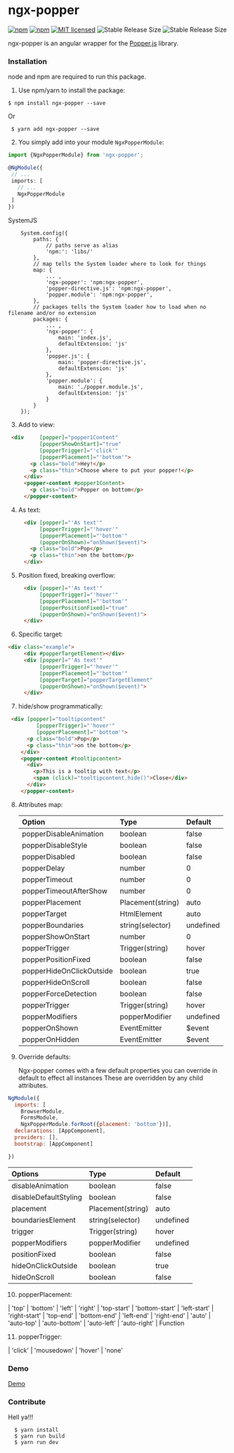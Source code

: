 # ngx-popper  

[![npm](https://img.shields.io/npm/v/ngx-popper.svg?style=flat-square)](https://www.npmjs.com/package/ngx-popper) 
[![npm](https://img.shields.io/npm/dm/ngx-popper.svg?style=flat-square)](https://www.npmjs.com/package/ngx-popper) 
[![MIT licensed](https://img.shields.io/badge/license-MIT-blue.svg?style=flat-square)](https://github.com/MrFrankel/ngx-popper/blob/master/LICENSE)
  <img src="http://badge-size.now.sh/https://unpkg.com/ngx-popper@2.0.1/ngx-popper.js?compression=brotli" alt="Stable Release Size"/>
  <img src="http://badge-size.now.sh/https://unpkg.com/ngx-popper@2.0.1/ngx-popper.js?compression=gzip" alt="Stable Release Size"/>

ngx-popper is an angular wrapper for the [Popper.js](https://popper.js.org/) library.

### Installation

node and npm are required to run this package.

1. Use npm/yarn to install the package:

  ```terminal
  $ npm install ngx-popper --save 
  ```
  
  Or 
  
   ```terminal
    $ yarn add ngx-popper --save 
  ```

2. You simply add into your module `NgxPopperModule`:

  ```typescript
  import {NgxPopperModule} from 'ngx-popper';
  
  @NgModule({
   // ...
   imports: [
     // ...
     NgxPopperModule
   ]
  })
  ```
  
SystemJS 
```
    System.config({
        paths: {
            // paths serve as alias
            'npm:': 'libs/'
        },
        // map tells the System loader where to look for things
        map: {
            ... ,
            'ngx-popper': 'npm:ngx-popper',
            'popper-directive.js': 'npm:ngx-popper',
            'popper.module': 'npm:ngx-popper',
        },
        // packages tells the System loader how to load when no filename and/or no extension
        packages: {
            ... ,
            'ngx-popper': {
                main: 'index.js',
                defaultExtension: 'js'
            },
            'popper.js': {
                main: 'popper-directive.js',
                defaultExtension: 'js'
            },
            'popper.module': {
                main: './popper.module.js',
                defaultExtension: 'js'
            }
        }
    });

```
  

3. Add to view:

  ```HTML  
   <div     [popper]="popper1Content"
            [popperShowOnStart]="true"
            [popperTrigger]="'click'"
            [popperPlacement]="'bottom'">
         <p class="bold">Hey!</p>
         <p class="thin">Choose where to put your popper!</p>         
       </div>
       <popper-content #popper1Content>
         <p class="bold">Popper on bottom</p>
       </popper-content>
  ```

4. As text:
 ```HTML
      <div [popper]="'As text'"
           [popperTrigger]="'hover'"
           [popperPlacement]="'bottom'"
           (popperOnShown)="onShown($event)">
        <p class="bold">Pop</p>
        <p class="thin">on the bottom</p>
      </div>
 ```
 
  5. Position fixed, breaking overflow:
   ```HTML
        <div [popper]="'As text'"
             [popperTrigger]="'hover'"
             [popperPlacement]="'bottom'"
             [popperPositionFixed]="true"
             (popperOnShown)="onShown($event)">
        </div>
   ```
 
 6. Specific target:
  ```HTML
 <div class="example">
       <div #popperTargetElement></div>
       <div [popper]="'As text'"
            [popperTrigger]="'hover'"
            [popperPlacement]="'bottom'"
            [popperTarget]="popperTargetElement"
            (popperOnShown)="onShown($event)">
       </div>
  ```
  
7. hide/show programmatically:
  ```HTML
   <div [popper]="tooltipcontent"
           [popperTrigger]="'hover'"
           [popperPlacement]="'bottom'">
        <p class="bold">Pop</p>
        <p class="thin">on the bottom</p>
      </div>
      <popper-content #tooltipcontent>
        <div>
          <p>This is a tooltip with text</p>
          <span (click)="tooltipcontent.hide()">Close</div>
        </div>
      </popper-content>
  ```
 
8. Attributes map:  
  
    | Option                   | Type              | Default  |
    |:-------------------      |:----------------  |:-------- |
    | popperDisableAnimation   | boolean           | false    |
    | popperDisableStyle       | boolean           | false    |
    | popperDisabled           | boolean           | false    |
    | popperDelay              | number            | 0        |
    | popperTimeout            | number            | 0        |
    | popperTimeoutAfterShow   | number            | 0        |
    | popperPlacement          | Placement(string) | auto     |
    | popperTarget             | HtmlElement       | auto     |
    | popperBoundaries         | string(selector)  | undefined|  
    | popperShowOnStart        | number            | 0        |                         
    | popperTrigger            | Trigger(string)   | hover    |
    | popperPositionFixed      | boolean           | false    |
    | popperHideOnClickOutside | boolean           | true     |
    | popperHideOnScroll       | boolean           | false    |
    | popperForceDetection     | boolean           | false    |
    | popperTrigger            | Trigger(string)   | hover    |
    | popperModifiers          | popperModifier    | undefined|
    | popperOnShown            | EventEmitter<void>| $event   |    
    | popperOnHidden           | EventEmitter<void>| $event   |
    
9. Override defaults:

    Ngx-popper comes with a few default properties you can override in default to effect all instances
    These are overridden by any child attributes.
```JavaScript
NgModule({
  imports: [
    BrowserModule,
    FormsModule,
    NgxPopperModule.forRoot({placement: 'bottom'})],
  declarations: [AppComponent],
  providers: [],
  bootstrap: [AppComponent]

})
```
  
   | Options                  | Type              | Default  |
   |:-------------------      |:----------------  |:-------- |
   | disableAnimation         | boolean           | false    |
   | disableDefaultStyling    | boolean           | false    |        
   | placement                | Placement(string) | auto     |
   | boundariesElement        | string(selector)  | undefined|  
   | trigger                  | Trigger(string)   | hover    |    
   | popperModifiers          | popperModifier    | undefined|
   | positionFixed            | boolean           | false    |
   | hideOnClickOutside       | boolean           | true     |
   | hideOnScroll             | boolean           | false    |

10. popperPlacement:

  | 'top'
  | 'bottom'
  | 'left'
  | 'right'
  | 'top-start'
  | 'bottom-start'
  | 'left-start'
  | 'right-start'
  | 'top-end'
  | 'bottom-end'
  | 'left-end'
  | 'right-end'
  | 'auto'
  | 'auto-top'
  | 'auto-bottom'
  | 'auto-left'
  | 'auto-right'
  | Function
  
11. popperTrigger:

  | 'click'
  | 'mousedown'
  | 'hover'
  | 'none'
  
    
### Demo
<a href="https://mrfrankel.github.io/ngx-popper/">Demo</a>

### Contribute
  Hell ya!!!
  
```terminal
  $ yarn install
  $ yarn run build
  $ yarn run dev  
```

